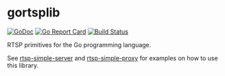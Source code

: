 
# gortsplib

[![GoDoc](https://godoc.org/github.com/aler9/gortsplib?status.svg)](https://godoc.org/github.com/aler9/gortsplib)
[![Go Report Card](https://goreportcard.com/badge/github.com/aler9/gortsplib)](https://goreportcard.com/report/github.com/aler9/gortsplib)
[![Build Status](https://travis-ci.org/aler9/gortsplib.svg?branch=master)](https://travis-ci.org/aler9/gortsplib)

RTSP primitives for the Go programming language.

See [rtsp-simple-server](https://github.com/aler9/rtsp-simple-server) and [rtsp-simple-proxy](https://github.com/aler9/rtsp-simple-proxy) for examples on how to use this library.
